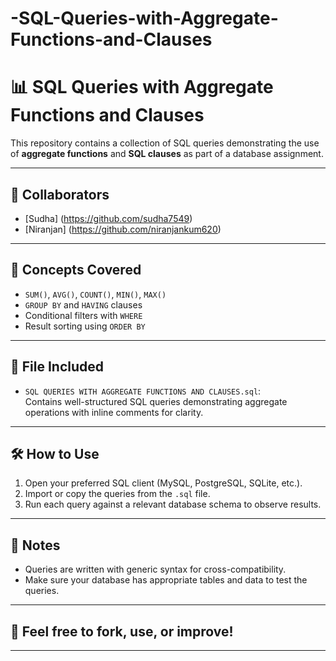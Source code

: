 # -SQL-Queries-with-Aggregate-Functions-and-Clauses

# 📊 SQL Queries with Aggregate Functions and Clauses

This repository contains a collection of SQL queries demonstrating the use of **aggregate functions** and **SQL clauses** as part of a database assignment.

---

## 👥 Collaborators

- [Sudha] (https://github.com/sudha7549)
- [Niranjan] (https://github.com/niranjankum620)

---

## 🧠 Concepts Covered

- `SUM()`, `AVG()`, `COUNT()`, `MIN()`, `MAX()`
- `GROUP BY` and `HAVING` clauses
- Conditional filters with `WHERE`
- Result sorting using `ORDER BY`

---

## 📄 File Included

- `SQL QUERIES WITH AGGREGATE FUNCTIONS AND CLAUSES.sql`:  
  Contains well-structured SQL queries demonstrating aggregate operations with inline comments for clarity.

---

## 🛠️ How to Use

1. Open your preferred SQL client (MySQL, PostgreSQL, SQLite, etc.).
2. Import or copy the queries from the `.sql` file.
3. Run each query against a relevant database schema to observe results.

---

## 🧩 Notes

- Queries are written with generic syntax for cross-compatibility.
- Make sure your database has appropriate tables and data to test the queries.

---

## 🌟 Feel free to fork, use, or improve!

---
